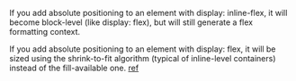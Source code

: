 If you add absolute positioning to an element with display: inline-flex, it will become block-level (like display: flex), but will still generate a flex formatting context.

If you add absolute positioning to an element with display: flex, it will be sized using the shrink-to-fit algorithm (typical of inline-level containers) instead of the fill-available one.
[ref](https://stackoverflow.com/questions/41033245/does-position-absolute-conflict-with-flexbox)